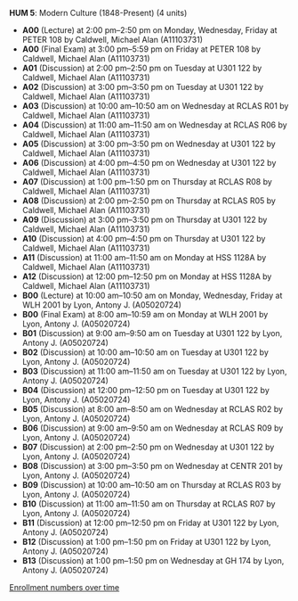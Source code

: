 **HUM 5**: Modern Culture (1848-Present) (4 units)

- **A00** (Lecture) at 2:00 pm–2:50 pm on Monday, Wednesday, Friday at PETER 108 by Caldwell, Michael Alan (A11103731)
- **A00** (Final Exam) at 3:00 pm–5:59 pm on Friday at PETER 108 by Caldwell, Michael Alan (A11103731)
- **A01** (Discussion) at 2:00 pm–2:50 pm on Tuesday at U301 122 by Caldwell, Michael Alan (A11103731)
- **A02** (Discussion) at 3:00 pm–3:50 pm on Tuesday at U301 122 by Caldwell, Michael Alan (A11103731)
- **A03** (Discussion) at 10:00 am–10:50 am on Wednesday at RCLAS R01 by Caldwell, Michael Alan (A11103731)
- **A04** (Discussion) at 11:00 am–11:50 am on Wednesday at RCLAS R06 by Caldwell, Michael Alan (A11103731)
- **A05** (Discussion) at 3:00 pm–3:50 pm on Wednesday at U301 122 by Caldwell, Michael Alan (A11103731)
- **A06** (Discussion) at 4:00 pm–4:50 pm on Wednesday at U301 122 by Caldwell, Michael Alan (A11103731)
- **A07** (Discussion) at 1:00 pm–1:50 pm on Thursday at RCLAS R08 by Caldwell, Michael Alan (A11103731)
- **A08** (Discussion) at 2:00 pm–2:50 pm on Thursday at RCLAS R05 by Caldwell, Michael Alan (A11103731)
- **A09** (Discussion) at 3:00 pm–3:50 pm on Thursday at U301 122 by Caldwell, Michael Alan (A11103731)
- **A10** (Discussion) at 4:00 pm–4:50 pm on Thursday at U301 122 by Caldwell, Michael Alan (A11103731)
- **A11** (Discussion) at 11:00 am–11:50 am on Monday at HSS 1128A by Caldwell, Michael Alan (A11103731)
- **A12** (Discussion) at 12:00 pm–12:50 pm on Monday at HSS 1128A by Caldwell, Michael Alan (A11103731)
- **B00** (Lecture) at 10:00 am–10:50 am on Monday, Wednesday, Friday at WLH 2001 by Lyon, Antony J. (A05020724)
- **B00** (Final Exam) at 8:00 am–10:59 am on Monday at WLH 2001 by Lyon, Antony J. (A05020724)
- **B01** (Discussion) at 9:00 am–9:50 am on Tuesday at U301 122 by Lyon, Antony J. (A05020724)
- **B02** (Discussion) at 10:00 am–10:50 am on Tuesday at U301 122 by Lyon, Antony J. (A05020724)
- **B03** (Discussion) at 11:00 am–11:50 am on Tuesday at U301 122 by Lyon, Antony J. (A05020724)
- **B04** (Discussion) at 12:00 pm–12:50 pm on Tuesday at U301 122 by Lyon, Antony J. (A05020724)
- **B05** (Discussion) at 8:00 am–8:50 am on Wednesday at RCLAS R02 by Lyon, Antony J. (A05020724)
- **B06** (Discussion) at 9:00 am–9:50 am on Wednesday at RCLAS R09 by Lyon, Antony J. (A05020724)
- **B07** (Discussion) at 2:00 pm–2:50 pm on Wednesday at U301 122 by Lyon, Antony J. (A05020724)
- **B08** (Discussion) at 3:00 pm–3:50 pm on Wednesday at CENTR 201 by Lyon, Antony J. (A05020724)
- **B09** (Discussion) at 10:00 am–10:50 am on Thursday at RCLAS R03 by Lyon, Antony J. (A05020724)
- **B10** (Discussion) at 11:00 am–11:50 am on Thursday at RCLAS R07 by Lyon, Antony J. (A05020724)
- **B11** (Discussion) at 12:00 pm–12:50 pm on Friday at U301 122 by Lyon, Antony J. (A05020724)
- **B12** (Discussion) at 1:00 pm–1:50 pm on Friday at U301 122 by Lyon, Antony J. (A05020724)
- **B13** (Discussion) at 1:00 pm–1:50 pm on Wednesday at GH 174 by Lyon, Antony J. (A05020724)

[Enrollment numbers over time](./HUM5.tsv)
